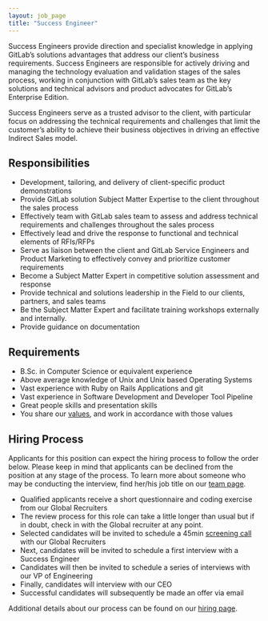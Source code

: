 ```yaml
---
layout: job_page
title: "Success Engineer"
---
```


Success Engineers provide direction and specialist knowledge in applying
GitLab’s solutions advantages that address our client’s business requirements.
Success Engineers are responsible for actively driving and managing the
technology evaluation and validation stages of the sales process, working in
conjunction with GitLab’s sales team as the key solutions and technical advisors
and product advocates for GitLab’s Enterprise Edition.

Success Engineers serve as a trusted advisor to the client, with
particular focus on addressing the technical requirements and challenges that
limit the customer’s ability to achieve their business objectives in driving an
effective Indirect Sales model. 

## Responsibilities

- Development, tailoring, and delivery of client-specific product demonstrations
- Provide GitLab solution Subject Matter Expertise to the client throughout the sales process
- Effectively team with GitLab sales team to assess and address technical requirements and challenges throughout the sales process
- Effectively lead and drive the response to functional and technical elements of RFIs/RFPs
- Serve as liaison between the client and GitLab Service Engineers and Product Marketing to effectively convey and prioritize customer requirements
- Become a Subject Matter Expert in competitive solution assessment and response
- Provide technical and solutions leadership in the Field to our clients, partners, and sales teams
- Be the Subject Matter Expert and facilitate training workshops externally and internally.
- Provide guidance on documentation

## Requirements

- B.Sc. in Computer Science or equivalent experience
- Above average knowledge of Unix and Unix based Operating Systems
- Vast experience with Ruby on Rails Applications and git
- Vast experience in Software Development and Developer Tool Pipeline
- Great people skills and presentation skills
- You share our [values](/handbook/#values), and work in accordance with those values

## Hiring Process


Applicants for this position can expect the hiring process to follow the order below. Please keep in mind that applicants can be declined from the position at any stage of the process. To learn more about someone who may be conducting the interview, find her/his job title on our [team page](/team).


* Qualified applicants receive a short questionnaire and coding exercise from our Global Recruiters
* The review process for this role can take a little longer than usual but if in doubt, check in with the Global recruiter at any point.
* Selected candidates will be invited to schedule a 45min [screening call](/handbook/hiring/#screening-call) with our Global Recruiters
* Next, candidates will be invited to schedule a first interview with a Success Engineer
* Candidates will then be invited to schedule a series of interviews with our VP of Engineering
* Finally, candidates will interview with our CEO
* Successful candidates will subsequently be made an offer via email


Additional details about our process can be found on our [hiring page](/handbook/hiring).
